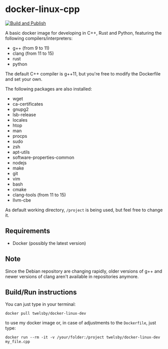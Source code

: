 # docker-linux-cpp

[![Build and Publish](https://github.com/madduci/docker-linux-cpp/actions/workflows/build.yaml/badge.svg)](https://github.com/madduci/docker-linux-cpp/actions/workflows/build.yaml)

A basic docker image for developing in C++, Rust and Python, featuring the following compilers/interpreters:
* g++ (from 9 to 11)
* clang (from 11 to 15)
* rust
* python

The default C++ compiler is g++11, but you're free to modify the Dockerfile and set your own.

The following packages are also installed:
* wget
* ca-certificates
* gnupg2
* lsb-release
* locales
* htop
* man
* procps
* sudo
* zsh
* apt-utils
* software-properties-common
* nodejs
* make
* git
* vim
* bash
* cmake
* clang-tools (from 11 to 15)
* llvm-cbe

As default working directory, `/project` is being used, but feel free to change it.

## Requirements

* Docker (possibly the latest version)

## Note

Since the Debian repository are changing rapidly, older versions of g++ and newer versions of clang aren't available in repositories anymore.

## Build/Run instructions

You can just type in your terminal:

`docker pull twelsby/docker-linux-dev`

to use my docker image or, in case of adjustments to the `Dockerfile`, just type:

`docker run --rm -it -v /your/folder:/project twelsby/docker-linux-dev my_file.cpp`
